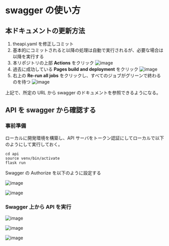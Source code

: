 # swagger の使い方

## 本ドキュメントの更新方法

1. theapi.yaml を修正しコミット
1. 基本的にコミットされると以降の処理は自動で実行されるが、必要な場合は以降を実行する
1. 本リポジトリの上部 **Actions** をクリック
![image](https://user-images.githubusercontent.com/56060104/183226452-19b72aa5-9b27-4f73-ad36-75df238cb7d8.png)
1. 過去に成功している **Pages build and deployment** をクリック
![image](https://user-images.githubusercontent.com/56060104/183226502-2335d6f3-43ba-4f75-a4fe-7315147ff7e1.png)
1. 右上の **Re-run all jobs** をクリックし、すべてのジョブがグリーンで終わるのを待つ
![image](https://user-images.githubusercontent.com/56060104/183226574-eb130f82-3a25-49f3-9557-33a89d147eb0.png)

上記で、所定の URL から swagger のドキュメントを参照できるようになる。

## API を swagger から確認する

### 事前準備

ローカルに開発環境を構築し、API サーバをトークン認証にしてローカルで以下のようにして実行しておく。
```
cd api
source venv/bin/activate
flask run
```
Swagger の Authorize を以下のように設定する

![image](https://user-images.githubusercontent.com/56060104/184055536-500b6faf-ae05-4a55-8d3e-bc5187da000d.png)

![image](https://user-images.githubusercontent.com/56060104/184055634-d96ade53-187b-495a-8778-6717838b106d.png)

### Swagger 上から API を実行

![image](https://user-images.githubusercontent.com/56060104/184055726-ca28b27c-7509-4439-843f-bd39adef4e52.png)

![image](https://user-images.githubusercontent.com/56060104/184055770-0c90188f-5ece-42c0-9d52-78a47684ec75.png)

![image](https://user-images.githubusercontent.com/56060104/184055830-b372f3b3-b585-4d03-a4f9-e2a3febd16b5.png)
 
